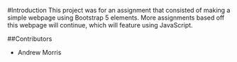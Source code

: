 #Introduction
This project was for an assignment that consisted of making a simple webpage using Bootstrap 5 elements. More assignments based off this webpage will continue, 
which will feature using JavaScript. 

##Contributors
- Andrew Morris
